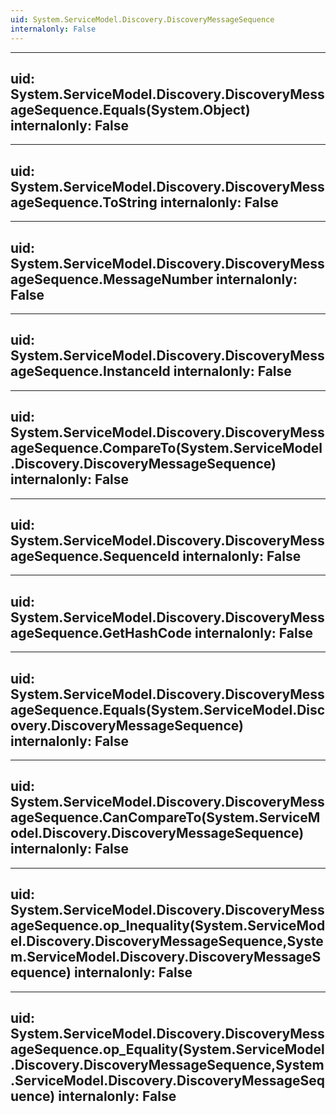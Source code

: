 ```yaml
---
uid: System.ServiceModel.Discovery.DiscoveryMessageSequence
internalonly: False
---
```


---
uid: System.ServiceModel.Discovery.DiscoveryMessageSequence.Equals(System.Object)
internalonly: False
---

---
uid: System.ServiceModel.Discovery.DiscoveryMessageSequence.ToString
internalonly: False
---

---
uid: System.ServiceModel.Discovery.DiscoveryMessageSequence.MessageNumber
internalonly: False
---

---
uid: System.ServiceModel.Discovery.DiscoveryMessageSequence.InstanceId
internalonly: False
---

---
uid: System.ServiceModel.Discovery.DiscoveryMessageSequence.CompareTo(System.ServiceModel.Discovery.DiscoveryMessageSequence)
internalonly: False
---

---
uid: System.ServiceModel.Discovery.DiscoveryMessageSequence.SequenceId
internalonly: False
---

---
uid: System.ServiceModel.Discovery.DiscoveryMessageSequence.GetHashCode
internalonly: False
---

---
uid: System.ServiceModel.Discovery.DiscoveryMessageSequence.Equals(System.ServiceModel.Discovery.DiscoveryMessageSequence)
internalonly: False
---

---
uid: System.ServiceModel.Discovery.DiscoveryMessageSequence.CanCompareTo(System.ServiceModel.Discovery.DiscoveryMessageSequence)
internalonly: False
---

---
uid: System.ServiceModel.Discovery.DiscoveryMessageSequence.op_Inequality(System.ServiceModel.Discovery.DiscoveryMessageSequence,System.ServiceModel.Discovery.DiscoveryMessageSequence)
internalonly: False
---

---
uid: System.ServiceModel.Discovery.DiscoveryMessageSequence.op_Equality(System.ServiceModel.Discovery.DiscoveryMessageSequence,System.ServiceModel.Discovery.DiscoveryMessageSequence)
internalonly: False
---
